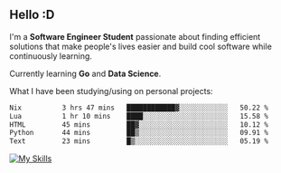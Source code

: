 ## Hello :D

I'm a **Software Engineer Student** passionate about finding efficient solutions that make people's lives easier and build cool software while continuously learning. 

Currently learning **Go** and **Data Science**.

What I have been studying/using on personal projects:
<!--START_SECTION:waka-->

```txt
Nix          3 hrs 47 mins   ████████████▓░░░░░░░░░░░░   50.22 %
Lua          1 hr 10 mins    ████░░░░░░░░░░░░░░░░░░░░░   15.58 %
HTML         45 mins         ██▓░░░░░░░░░░░░░░░░░░░░░░   10.12 %
Python       44 mins         ██▒░░░░░░░░░░░░░░░░░░░░░░   09.91 %
Text         23 mins         █▒░░░░░░░░░░░░░░░░░░░░░░░   05.19 %
```

<!--END_SECTION:waka-->

[![My Skills](https://skillicons.dev/icons?i=dotnet,py,selenium,html,css,js,jquery,linux,c,md)](https://skillicons.dev)
